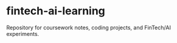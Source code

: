 # fintech-ai-learning
Repository for coursework notes, coding projects, and FinTech/AI experiments.
